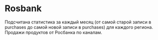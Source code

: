 # Rosbank
 Подсчитана статистика за каждый месяц (от самой старой записи в purchases до 
самой новой записи в purchases) для каждого региона. Продажи продуктов от Росбанка по каналам.

